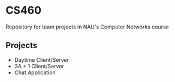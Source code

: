 # CS460
Repository for team projects in NAU's Computer Networks course

## Projects
* Daytime Client/Server
* 3A + 1 Client/Server
* Chat Application

